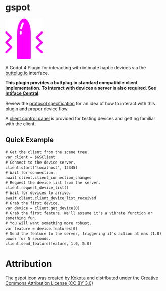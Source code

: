 # gspot

![gspot logo](logo.png) 

A Godot 4 Plugin for interacting with intimate haptic devices via the [buttplug.io](https://buttplug.io/) interface.

**This plugin provides a buttplug.io standard compatibile client implementation. To interact with devices a server is also required. See [Intiface Central](https://intiface.com/central/).**

Review the [protocol specification](https://buttplug-spec.docs.buttplug.io/docs/spec) for an idea of how to interact with this plugin and proper device flow.

A [client control panel](addons/gspot/ui/gscontrol_panel.tscn) is provided for testing devices and getting familiar with the client.

## Quick Example
```gdscript
# Get the client from the scene tree.
var client = $GSClient
# Connect to the device server.
client.start("localhost", 12345)
# Wait for connection.
await client.client_connection_changed
# Request the device list from the server.
client.request_device_list()
# Wait for devices to arrive.
await client.client_device_list_received
# Grab the first device.
var device = client.get_device(0)
# Grab the first feature. We'll assume it's a vibrate function or something fun.
# You will want something more robust.
var feature = device.features[0]
# Send the feature to the server, triggering it's action at max (1.0) power for 5 seconds.
client.send_feature(feature, 1.0, 5.0)
```

# Attribution
The gspot icon was created by [Kokota](https://thenounproject.com/kokota.icon/) and distributed under the [Creative Commons Attribution License (CC BY 3.0)](https://creativecommons.org/licenses/by/3.0/)

